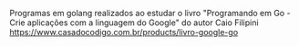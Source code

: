 Programas em golang realizados ao estudar o livro "Programando em Go - Crie aplicações com a linguagem do Google" do autor Caio Filipini
https://www.casadocodigo.com.br/products/livro-google-go